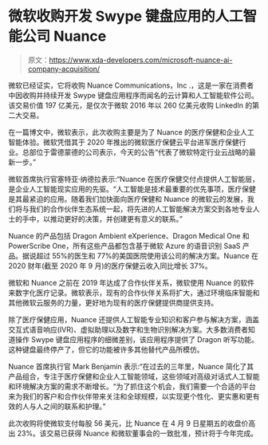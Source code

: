 # 微软收购开发 Swype 键盘应用的人工智能公司 Nuance

> 原文：<https://www.xda-developers.com/microsoft-nuance-ai-company-acquisition/>

微软已经证实，它将收购 Nuance Communications，Inc .，这是一家在消费者中因收购并持续开发 Swype 键盘应用程序而闻名的云计算和人工智能软件公司。该交易价值 197 亿美元，是仅次于微软 2016 年以 260 亿美元收购 LinkedIn 的第二大交易。

在一篇博文中，微软表示，此次收购主要是为了 Nuance 的医疗保健和企业人工智能体验。微软凭借其于 2020 年推出的微软医疗保健云平台进军医疗保健行业。总部位于雷德蒙德的公司表示，今天的公告“代表了微软特定行业云战略的最新一步。”

微软首席执行官塞特亚·纳德拉表示:“Nuance 在医疗保健交付点提供人工智能层，是企业人工智能现实应用的先驱。“人工智能是技术最重要的优先事项，医疗保健是其最紧迫的应用。随着我们加快面向医疗保健和 Nuance 的微软云的发展，我们将与我们的合作伙伴生态系统一起，将先进的人工智能解决方案交到各地专业人士的手中，以推动更好的决策，并创建更有意义的联系。”

Nuance 的产品包括 Dragon Ambient eXperience、Dragon Medical One 和 PowerScribe One，所有这些产品都包含基于微软 Azure 的语音识别 SaaS 产品。据说超过 55%的医生和 77%的美国医院使用该公司的解决方案。Nuance 在 2020 财年(截至 2020 年 9 月)的医疗保健云收入同比增长 37%。

微软和 Nuance 之前在 2019 年达成了合作伙伴关系，微软使用 Nuance 的软件来数字化医疗记录。微软表示，现有的合作伙伴关系将扩大，通过环境临床智能和其他微软云服务的力量，更好地为现有的医疗保健提供商提供支持。

除了医疗保健应用，Nuance 还提供人工智能专业知识和客户参与解决方案，涵盖交互式语音响应(IVR)、虚拟助理以及数字和生物识别解决方案。大多数消费者知道操作 Swype 键盘应用程序的细微差别，该应用程序提供了 Dragon 听写功能。这种键盘最终停产了，但它的功能被许多其他替代产品所模仿。

Nuance 首席执行官 Mark Benjamin 表示:“在过去的三年里，Nuance 简化了其产品组合，专注于医疗保健和企业人工智能领域，这些领域对高级对话式人工智能和环境解决方案的需求不断增长。“为了抓住这个机会，我们需要一个合适的平台来为我们的客户和合作伙伴带来关注和全球规模，以实现更个性化、更实惠和更有效的人与人之间的联系和护理。”

此次收购将使微软支付每股 56 美元，比 Nuance 在 4 月 9 日星期五的收盘价高出 23%。该交易已获得 Nuance 和微软董事会的一致批准，预计将于今年完成。